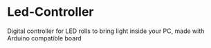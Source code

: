 # Led-Controller
Digital controller for LED rolls to bring light inside your PC, made with Arduino compatible board
